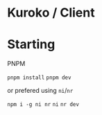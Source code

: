 # Kuroko / Client


# Starting

PNPM

`pnpm install`
`pnpm dev`

or prefered using `ni`/`nr`

`npm i -g ni nr`
`ni`
`nr dev`

